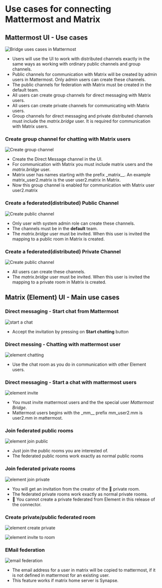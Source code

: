 # Use cases for connecting Mattermost and Matrix

## Mattermost UI - Use cases

![Bridge uses cases in Mattermost](./images/mm-ui.jpg)

- Users will use the UI to work with distributed channels exactly in the same ways as working with ordinary public channels and group channels.
- Public channels for communication with Matrix will be created by admin users in Mattermost. Only admin users can create these channels.
- The public channels for federation with Matrix must be created in the default team.
- All users can create group channels for direct messaging with Matrix users.
- All users can create private channels for communicating with Matrix users.
- Group channels for direct messaging and private distributed channels must include the _matrix.bridge_ user. It is required for communication with Matrix users.

### Create group channel for chatting with Matrix users

![Create group channel](./images/mm-ui-group-channel.jpg)

- Create the Direct Message channel in the UI.
- For communication with Matrix you must include matrix users and the _matrix.bridge_ user.
- Matrix user has names starting with the prefix \_matrix\_\_. An example matrix_user2.matrix is the user user2.matrix in Matrix.
- Now this group channel is enabled for communication with Matrix user user2.matrix

### Create a federated(distributed) Public Channel

![Create public channel](./images/mm-federated-channel.png)

- Only user with system admin role can create these channels.
- The channels must be in the **default** team.
- The _matrix.bridge_ user must be invited. When this user is invited the mapping to a public room in Matrix is created.

### Create a federated(distributed) Private Channel

![Create public channel](./images/mm-private-channel.png)

- All users can create these channels.
- The _matrix.bridge_ user must be invited. When this user is invited the mapping to a private room in Matrix is created.

## Matrix (Element) UI - Main use cases

### Direct messaging - Start chat from Mattermost

![start a chat](./images/element-start-chatt.png)

- Accept the invitation by pressing on **Start chatting** button

### Direct messing - Chatting with mattermost user

![element chatting](./images/element-chatting.png)

- Use the chat room as you do in communication with other Element users.

### Direct messaging - Start a chat with mattermost users

![element invite](./images/element-invite-to-chat.png)

- You must invite mattermost users and the the special user _Mattermost Bridge_.
- Mattermost users begins with the \_mm\_\_ prefix mm_user2.mm is user2.mm in mattermost.

### Join federated public rooms

![element join public](./images/element-join-public.png)

- Just join the public rooms you are interested of.
- The federated public rooms work exactly as normal public rooms

### Join federated private rooms

![element join private](./images/element-join-private.png)

- You will get an invitation from the creator of the 🔐 private room.
- The federated private rooms work exactly as normal private rooms.
- 🙁 You cannot create a private federated from Element in this release of the connector.

### Create private/public federated room

![element create private](./images/element-priv-room.png)

![element invite to room](./images/element-invite-to-room.png)

### EMail federation

![email federation](./images/mm-email.png)

- The email address for a user in matrix will be copied to mattermost, if it is not defined in mattermost for an existing user.
- This feature works if matrix home server is Synapse.

